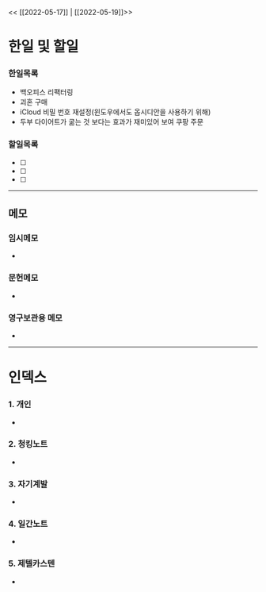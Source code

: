 
<< [[2022-05-17]] | [[2022-05-19]]>>
# 한일 및 할일
### 한일목록
- 백오피스 리팩터링
- 괴혼 구매
- iCloud 비밀 번호 재설정(윈도우에서도 옵시디안을 사용하기 위해)
- 두부 다이어트가 굶는 것 보다는 효과가 재미있어 보여 쿠팡 주문

### 할일목록
-[ ]
-[ ]
-[ ]

---

## 메모
### 임시메모
-
### 문헌메모
-

### 영구보관용 메모
-

---

# 인덱스
### 1. 개인
-
### 2. 청킹노트
-
### 3. 자기계발
-
### 4. 일간노트
-
### 5. 제텔카스텐
-
